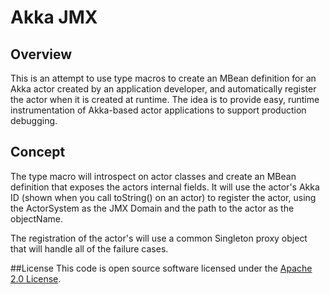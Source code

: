 # Akka JMX

## Overview
This is an attempt to use type macros to create an MBean definition for an Akka actor created by an application developer, and automatically register the actor when it is created at runtime.  The idea is to provide easy, runtime instrumentation of Akka-based actor applications to support production debugging.

## Concept
The type macro will introspect on actor classes and create an MBean definition that exposes the actors internal fields.  It will use the actor's Akka ID (shown when you call toString() on an actor) to register the actor, using the ActorSystem as the JMX Domain and the path to the actor as the objectName.

The registration of the actor's will use a common Singleton proxy object that will handle all of the failure cases.

##License
This code is open source software licensed under the <a href="http://www.apache.org/licenses/LICENSE-2.0.html">Apache 2.0 License</a>.